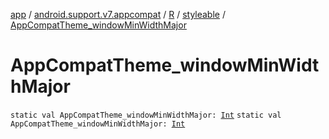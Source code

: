 [app](../../../index.md) / [android.support.v7.appcompat](../../index.md) / [R](../index.md) / [styleable](index.md) / [AppCompatTheme_windowMinWidthMajor](.)

# AppCompatTheme_windowMinWidthMajor

`static val AppCompatTheme_windowMinWidthMajor: `[`Int`](https://kotlinlang.org/api/latest/jvm/stdlib/kotlin/-int/index.html)
`static val AppCompatTheme_windowMinWidthMajor: `[`Int`](https://kotlinlang.org/api/latest/jvm/stdlib/kotlin/-int/index.html)